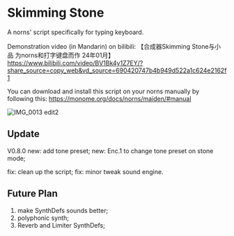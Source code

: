 # Skimming Stone

A norns' script specifically for typing keyboard. 

Demonstration video (in Mandarin) on bilibili: 【合成器Skimming Stone与小品 为norns和打字键盘而作 24年01月】 https://www.bilibili.com/video/BV1Bk4y1Z7EY/?share_source=copy_web&vd_source=690420747b4b949d522a1c624e2162f1

You can download and install this script on your norns manually by following this: https://monome.org/docs/norns/maiden/#manual

![IMG_0013 edit2](https://github.com/xxiangcoding/skimming-stone/assets/131506511/4d30ac6c-9545-437c-8dfa-d8c8ea07e59a)


## Update

V0.8.0
new: add tone preset; 
new: Enc.1 to change tone preset on stone mode; 

fix: clean up the script; 
fix: minor tweak sound engine. 


## Future Plan

1. make SynthDefs sounds better; 
2. polyphonic synth; 
3. Reverb and Limiter SynthDefs; 

